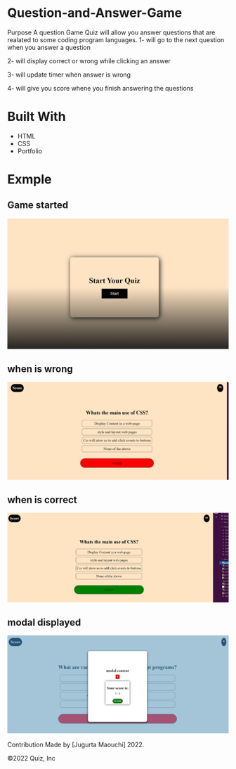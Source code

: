 # Question-and-Answer-Game
Purpose
A question Game Quiz will allow you answer questions that are realated to some coding program languages.
1- will go to the next question when you answer a question 

2- will display correct or wrong while clicking an answer 

3- will update timer when answer is wrong 

4- will give you score whene you finish answering the questions 


# Built With
- HTML
- CSS
- Portfolio


# Exmple

## Game started
![](assets/images/start.png)

## when is wrong
![](assets/images/wrong.png)

## when is correct
![](assets/images/correct.png)

## modal displayed
![](assets/images/modal.png)

Contribution
Made by [Jugurta Maouchi] 2022.

©️2022 Quiz, Inc